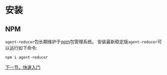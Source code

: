 
# 安装

## NPM

`agent-reducer`包长期维护于[npm](https://www.npmjs.com/get-npm)包管理系统。 安装最新稳定版`agent-reducer`可以运行如下命令:
```
npm i agent-reducer
```

[下一节，快速入门](https://github.com/filefoxper/agent-reducer/blob/master/documents/zh/introduction/getting_started.md)